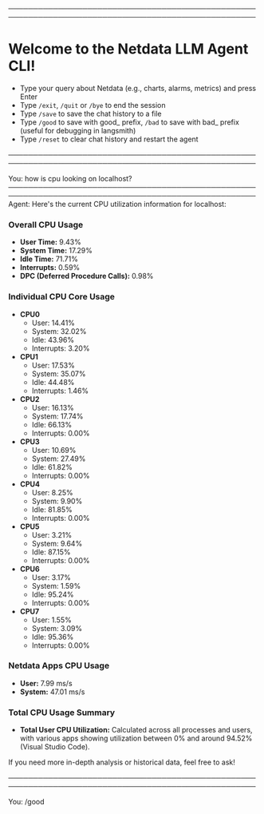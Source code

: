 ────────────────────────────────────────────────────────────────────────────────────────────────────
# Welcome to the Netdata LLM Agent CLI!

- Type your query about Netdata (e.g., charts, alarms, metrics) and press Enter
- Type `/exit`, `/quit` or `/bye` to end the session
- Type `/save` to save the chat history to a file
- Type `/good` to save with good_ prefix, `/bad` to save with bad_ prefix (useful for debugging in langsmith)
- Type `/reset` to clear chat history and restart the agent

────────────────────────────────────────────────────────────────────────────────────────────────────

You: how is cpu looking on localhost?
────────────────────────────────────────────────────────────────────────────────────────────────────
Agent: Here's the current CPU utilization information for localhost:

### Overall CPU Usage
- **User Time:** 9.43%
- **System Time:** 17.29%
- **Idle Time:** 71.71%
- **Interrupts:** 0.59%
- **DPC (Deferred Procedure Calls):** 0.98%

### Individual CPU Core Usage
- **CPU0**
  - User: 14.41%
  - System: 32.02%
  - Idle: 43.96%
  - Interrupts: 3.20%
- **CPU1**
  - User: 17.53%
  - System: 35.07%
  - Idle: 44.48%
  - Interrupts: 1.46%
- **CPU2**
  - User: 16.13%
  - System: 17.74%
  - Idle: 66.13%
  - Interrupts: 0.00%
- **CPU3**
  - User: 10.69%
  - System: 27.49%
  - Idle: 61.82%
  - Interrupts: 0.00%
- **CPU4**
  - User: 8.25%
  - System: 9.90%
  - Idle: 81.85%
  - Interrupts: 0.00%
- **CPU5**
  - User: 3.21%
  - System: 9.64%
  - Idle: 87.15%
  - Interrupts: 0.00%
- **CPU6**
  - User: 3.17%
  - System: 1.59%
  - Idle: 95.24%
  - Interrupts: 0.00%
- **CPU7**
  - User: 1.55%
  - System: 3.09%
  - Idle: 95.36%
  - Interrupts: 0.00%

### Netdata Apps CPU Usage
- **User:** 7.99 ms/s
- **System:** 47.01 ms/s

### Total CPU Usage Summary
- **Total User CPU Utilization:** Calculated across all processes and users, with various apps showing utilization between 0% and around 94.52% (Visual Studio Code).

If you need more in-depth analysis or historical data, feel free to ask!

────────────────────────────────────────────────────────────────────────────────────────────────────

You: /good
